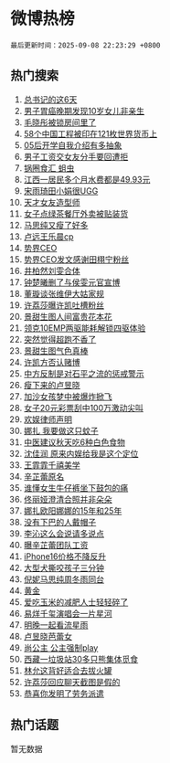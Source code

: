 # 微博热榜

`最后更新时间：2025-09-08 22:23:29 +0800`

## 热门搜索

1. [总书记的这6天](https://m.weibo.cn/search?containerid=100103type%3D1%26t%3D10%26q%3D%23%E6%80%BB%E4%B9%A6%E8%AE%B0%E7%9A%84%E8%BF%996%E5%A4%A9%23&stream_entry_id=51&isnewpage=1&extparam=seat%3D1%26stream_entry_id%3D51%26c_type%3D51%26q%3D%2523%25E6%2580%25BB%25E4%25B9%25A6%25E8%25AE%25B0%25E7%259A%2584%25E8%25BF%25996%25E5%25A4%25A9%2523%26pos%3D0%26dgr%3D0%26cate%3D10103%26filter_type%3Drealtimehot%26display_time%3D1757341408%26pre_seqid%3D1757341408736029134095)
1. [男子胃癌晚期发现10岁女儿非亲生](https://m.weibo.cn/search?containerid=100103type%3D1%26t%3D10%26q%3D%23%E7%94%B7%E5%AD%90%E8%83%83%E7%99%8C%E6%99%9A%E6%9C%9F%E5%8F%91%E7%8E%B010%E5%B2%81%E5%A5%B3%E5%84%BF%E9%9D%9E%E4%BA%B2%E7%94%9F%23&stream_entry_id=31&isnewpage=1&extparam=seat%3D1%26c_type%3D31%26lcate%3D5001%26flag%3D2%26pos%3D0%26stream_entry_id%3D31%26band_rank%3D1%26q%3D%2523%25E7%2594%25B7%25E5%25AD%2590%25E8%2583%2583%25E7%2599%258C%25E6%2599%259A%25E6%259C%259F%25E5%258F%2591%25E7%258E%25B010%25E5%25B2%2581%25E5%25A5%25B3%25E5%2584%25BF%25E9%259D%259E%25E4%25BA%25B2%25E7%2594%259F%2523%26dgr%3D0%26cate%3D5001%26realpos%3D1%26filter_type%3Drealtimehot%26display_time%3D1757341408%26pre_seqid%3D1757341408736029134095)
1. [毛晓彤被锁房间里了](https://m.weibo.cn/search?containerid=100103type%3D1%26t%3D10%26q%3D%E6%AF%9B%E6%99%93%E5%BD%A4%E8%A2%AB%E9%94%81%E6%88%BF%E9%97%B4%E9%87%8C%E4%BA%86&stream_entry_id=31&isnewpage=1&extparam=seat%3D1%26c_type%3D31%26lcate%3D5001%26flag%3D1%26pos%3D1%26stream_entry_id%3D31%26band_rank%3D2%26q%3D%25E6%25AF%259B%25E6%2599%2593%25E5%25BD%25A4%25E8%25A2%25AB%25E9%2594%2581%25E6%2588%25BF%25E9%2597%25B4%25E9%2587%258C%25E4%25BA%2586%26dgr%3D0%26cate%3D5001%26realpos%3D2%26filter_type%3Drealtimehot%26display_time%3D1757341408%26pre_seqid%3D1757341408736029134095)
1. [58个中国工程被印在121枚世界货币上](https://m.weibo.cn/search?containerid=100103type%3D1%26t%3D10%26q%3D%2358%E4%B8%AA%E4%B8%AD%E5%9B%BD%E5%B7%A5%E7%A8%8B%E8%A2%AB%E5%8D%B0%E5%9C%A8121%E6%9E%9A%E4%B8%96%E7%95%8C%E8%B4%A7%E5%B8%81%E4%B8%8A%23&stream_entry_id=31&isnewpage=1&extparam=seat%3D1%26c_type%3D31%26lcate%3D5001%26flag%3D0%26pos%3D2%26stream_entry_id%3D31%26band_rank%3D3%26q%3D%252358%25E4%25B8%25AA%25E4%25B8%25AD%25E5%259B%25BD%25E5%25B7%25A5%25E7%25A8%258B%25E8%25A2%25AB%25E5%258D%25B0%25E5%259C%25A8121%25E6%259E%259A%25E4%25B8%2596%25E7%2595%258C%25E8%25B4%25A7%25E5%25B8%2581%25E4%25B8%258A%2523%26dgr%3D0%26cate%3D5001%26realpos%3D3%26filter_type%3Drealtimehot%26display_time%3D1757341408%26pre_seqid%3D1757341408736029134095)
1. [05后开学自我介绍有多抽象](https://m.weibo.cn/search?containerid=100103type%3D1%26t%3D10%26q%3D%2305%E5%90%8E%E5%BC%80%E5%AD%A6%E8%87%AA%E6%88%91%E4%BB%8B%E7%BB%8D%E6%9C%89%E5%A4%9A%E6%8A%BD%E8%B1%A1%23&stream_entry_id=31&isnewpage=1&extparam=seat%3D1%26topic_ad%3D1%26c_type%3D31%26lcate%3D5001%26pos%3D3%26stream_entry_id%3D31%26band_rank%3D4%26cate%3D5001%26q%3D%252305%25E5%2590%258E%25E5%25BC%2580%25E5%25AD%25A6%25E8%2587%25AA%25E6%2588%2591%25E4%25BB%258B%25E7%25BB%258D%25E6%259C%2589%25E5%25A4%259A%25E6%258A%25BD%25E8%25B1%25A1%2523%26dgr%3D0%26is_ad_pos%3D1%26adid%3D299997%26filter_type%3Drealtimehot%26display_time%3D1757341408%26pre_seqid%3D1757341408736029134095)
1. [男子工资交女友分手要回遭拒](https://m.weibo.cn/search?containerid=100103type%3D1%26t%3D10%26q%3D%23%E7%94%B7%E5%AD%90%E5%B7%A5%E8%B5%84%E4%BA%A4%E5%A5%B3%E5%8F%8B%E5%88%86%E6%89%8B%E8%A6%81%E5%9B%9E%E9%81%AD%E6%8B%92%23&stream_entry_id=31&isnewpage=1&extparam=seat%3D1%26c_type%3D31%26lcate%3D5001%26flag%3D0%26pos%3D4%26stream_entry_id%3D31%26band_rank%3D4%26q%3D%2523%25E7%2594%25B7%25E5%25AD%2590%25E5%25B7%25A5%25E8%25B5%2584%25E4%25BA%25A4%25E5%25A5%25B3%25E5%258F%258B%25E5%2588%2586%25E6%2589%258B%25E8%25A6%2581%25E5%259B%259E%25E9%2581%25AD%25E6%258B%2592%2523%26dgr%3D0%26cate%3D5001%26realpos%3D4%26filter_type%3Drealtimehot%26display_time%3D1757341408%26pre_seqid%3D1757341408736029134095)
1. [锅圈食汇 蛆虫](https://m.weibo.cn/search?containerid=100103type%3D1%26t%3D10%26q%3D%E9%94%85%E5%9C%88%E9%A3%9F%E6%B1%87+%E8%9B%86%E8%99%AB&stream_entry_id=31&isnewpage=1&extparam=seat%3D1%26c_type%3D31%26lcate%3D5001%26flag%3D0%26pos%3D5%26stream_entry_id%3D31%26band_rank%3D5%26q%3D%25E9%2594%2585%25E5%259C%2588%25E9%25A3%259F%25E6%25B1%2587%2520%25E8%259B%2586%25E8%2599%25AB%26dgr%3D0%26cate%3D5001%26realpos%3D5%26filter_type%3Drealtimehot%26display_time%3D1757341408%26pre_seqid%3D1757341408736029134095)
1. [江西一居民多个月水费都是49.93元](https://m.weibo.cn/search?containerid=100103type%3D1%26t%3D10%26q%3D%23%E6%B1%9F%E8%A5%BF%E4%B8%80%E5%B1%85%E6%B0%91%E5%A4%9A%E4%B8%AA%E6%9C%88%E6%B0%B4%E8%B4%B9%E9%83%BD%E6%98%AF49.93%E5%85%83%23&stream_entry_id=31&isnewpage=1&extparam=seat%3D1%26c_type%3D31%26lcate%3D5001%26flag%3D0%26pos%3D6%26stream_entry_id%3D31%26band_rank%3D6%26q%3D%2523%25E6%25B1%259F%25E8%25A5%25BF%25E4%25B8%2580%25E5%25B1%2585%25E6%25B0%2591%25E5%25A4%259A%25E4%25B8%25AA%25E6%259C%2588%25E6%25B0%25B4%25E8%25B4%25B9%25E9%2583%25BD%25E6%2598%25AF49.93%25E5%2585%2583%2523%26dgr%3D0%26cate%3D5001%26realpos%3D6%26filter_type%3Drealtimehot%26display_time%3D1757341408%26pre_seqid%3D1757341408736029134095)
1. [宋雨琦田小娟很UGG](https://m.weibo.cn/search?containerid=100103type%3D1%26t%3D10%26q%3D%23%E5%AE%8B%E9%9B%A8%E7%90%A6%E7%94%B0%E5%B0%8F%E5%A8%9F%E5%BE%88UGG%23&stream_entry_id=31&isnewpage=1&extparam=seat%3D1%26topic_ad%3D1%26c_type%3D31%26lcate%3D5001%26pos%3D7%26stream_entry_id%3D31%26band_rank%3D7%26cate%3D5001%26q%3D%2523%25E5%25AE%258B%25E9%259B%25A8%25E7%2590%25A6%25E7%2594%25B0%25E5%25B0%258F%25E5%25A8%259F%25E5%25BE%2588UGG%2523%26dgr%3D0%26is_ad_pos%3D1%26adid%3D299649%26filter_type%3Drealtimehot%26display_time%3D1757341408%26pre_seqid%3D1757341408736029134095)
1. [天才女友造型师](https://m.weibo.cn/search?containerid=100103type%3D1%26t%3D10%26q%3D%23%E5%A4%A9%E6%89%8D%E5%A5%B3%E5%8F%8B%E9%80%A0%E5%9E%8B%E5%B8%88%23&stream_entry_id=31&isnewpage=1&extparam=seat%3D1%26c_type%3D31%26lcate%3D5001%26flag%3D0%26pos%3D8%26stream_entry_id%3D31%26band_rank%3D7%26q%3D%2523%25E5%25A4%25A9%25E6%2589%258D%25E5%25A5%25B3%25E5%258F%258B%25E9%2580%25A0%25E5%259E%258B%25E5%25B8%2588%2523%26dgr%3D0%26cate%3D5001%26realpos%3D7%26filter_type%3Drealtimehot%26display_time%3D1757341408%26pre_seqid%3D1757341408736029134095)
1. [女子点绿茶餐厅外卖被贴装货](https://m.weibo.cn/search?containerid=100103type%3D1%26t%3D10%26q%3D%23%E5%A5%B3%E5%AD%90%E7%82%B9%E7%BB%BF%E8%8C%B6%E9%A4%90%E5%8E%85%E5%A4%96%E5%8D%96%E8%A2%AB%E8%B4%B4%E8%A3%85%E8%B4%A7%23&stream_entry_id=31&isnewpage=1&extparam=seat%3D1%26c_type%3D31%26lcate%3D5001%26flag%3D0%26pos%3D9%26stream_entry_id%3D31%26band_rank%3D8%26q%3D%2523%25E5%25A5%25B3%25E5%25AD%2590%25E7%2582%25B9%25E7%25BB%25BF%25E8%258C%25B6%25E9%25A4%2590%25E5%258E%2585%25E5%25A4%2596%25E5%258D%2596%25E8%25A2%25AB%25E8%25B4%25B4%25E8%25A3%2585%25E8%25B4%25A7%2523%26dgr%3D0%26cate%3D5001%26realpos%3D8%26filter_type%3Drealtimehot%26display_time%3D1757341408%26pre_seqid%3D1757341408736029134095)
1. [马思纯又瘦了好多](https://m.weibo.cn/search?containerid=100103type%3D1%26t%3D10%26q%3D%E9%A9%AC%E6%80%9D%E7%BA%AF%E5%8F%88%E7%98%A6%E4%BA%86%E5%A5%BD%E5%A4%9A&stream_entry_id=31&isnewpage=1&extparam=seat%3D1%26c_type%3D31%26lcate%3D5001%26flag%3D0%26pos%3D10%26stream_entry_id%3D31%26band_rank%3D9%26q%3D%25E9%25A9%25AC%25E6%2580%259D%25E7%25BA%25AF%25E5%258F%2588%25E7%2598%25A6%25E4%25BA%2586%25E5%25A5%25BD%25E5%25A4%259A%26dgr%3D0%26cate%3D5001%26realpos%3D9%26filter_type%3Drealtimehot%26display_time%3D1757341408%26pre_seqid%3D1757341408736029134095)
1. [卢远王乐晨cp](https://m.weibo.cn/search?containerid=100103type%3D1%26t%3D10%26q%3D%E5%8D%A2%E8%BF%9C%E7%8E%8B%E4%B9%90%E6%99%A8cp&stream_entry_id=31&isnewpage=1&extparam=seat%3D1%26c_type%3D31%26lcate%3D5001%26flag%3D1%26pos%3D11%26stream_entry_id%3D31%26band_rank%3D10%26q%3D%25E5%258D%25A2%25E8%25BF%259C%25E7%258E%258B%25E4%25B9%2590%25E6%2599%25A8cp%26dgr%3D0%26cate%3D5001%26realpos%3D10%26filter_type%3Drealtimehot%26display_time%3D1757341408%26pre_seqid%3D1757341408736029134095)
1. [势界CEO](https://m.weibo.cn/search?containerid=100103type%3D1%26t%3D10%26q%3D%E5%8A%BF%E7%95%8CCEO&stream_entry_id=31&isnewpage=1&extparam=seat%3D1%26c_type%3D31%26lcate%3D5001%26flag%3D0%26pos%3D12%26stream_entry_id%3D31%26band_rank%3D11%26q%3D%25E5%258A%25BF%25E7%2595%258CCEO%26dgr%3D0%26cate%3D5001%26realpos%3D11%26filter_type%3Drealtimehot%26display_time%3D1757341408%26pre_seqid%3D1757341408736029134095)
1. [势界CEO发文感谢田栩宁粉丝](https://m.weibo.cn/search?containerid=100103type%3D1%26t%3D10%26q%3D%23%E5%8A%BF%E7%95%8CCEO%E5%8F%91%E6%96%87%E6%84%9F%E8%B0%A2%E7%94%B0%E6%A0%A9%E5%AE%81%E7%B2%89%E4%B8%9D%23&stream_entry_id=31&isnewpage=1&extparam=seat%3D1%26c_type%3D31%26lcate%3D5001%26flag%3D1%26pos%3D13%26stream_entry_id%3D31%26band_rank%3D12%26q%3D%2523%25E5%258A%25BF%25E7%2595%258CCEO%25E5%258F%2591%25E6%2596%2587%25E6%2584%259F%25E8%25B0%25A2%25E7%2594%25B0%25E6%25A0%25A9%25E5%25AE%2581%25E7%25B2%2589%25E4%25B8%259D%2523%26dgr%3D0%26cate%3D5001%26realpos%3D12%26filter_type%3Drealtimehot%26display_time%3D1757341408%26pre_seqid%3D1757341408736029134095)
1. [井柏然刘雯合体](https://m.weibo.cn/search?containerid=100103type%3D1%26t%3D10%26q%3D%23%E4%BA%95%E6%9F%8F%E7%84%B6%E5%88%98%E9%9B%AF%E5%90%88%E4%BD%93%23&stream_entry_id=31&isnewpage=1&extparam=seat%3D1%26c_type%3D31%26lcate%3D5001%26flag%3D1%26pos%3D14%26stream_entry_id%3D31%26band_rank%3D13%26q%3D%2523%25E4%25BA%2595%25E6%259F%258F%25E7%2584%25B6%25E5%2588%2598%25E9%259B%25AF%25E5%2590%2588%25E4%25BD%2593%2523%26dgr%3D0%26cate%3D5001%26realpos%3D13%26filter_type%3Drealtimehot%26display_time%3D1757341408%26pre_seqid%3D1757341408736029134095)
1. [钟楚曦删了与侯雯元官宣博](https://m.weibo.cn/search?containerid=100103type%3D1%26t%3D10%26q%3D%23%E9%92%9F%E6%A5%9A%E6%9B%A6%E5%88%A0%E4%BA%86%E4%B8%8E%E4%BE%AF%E9%9B%AF%E5%85%83%E5%AE%98%E5%AE%A3%E5%8D%9A%23&stream_entry_id=31&isnewpage=1&extparam=seat%3D1%26c_type%3D31%26lcate%3D5001%26flag%3D2%26pos%3D15%26stream_entry_id%3D31%26band_rank%3D14%26q%3D%2523%25E9%2592%259F%25E6%25A5%259A%25E6%259B%25A6%25E5%2588%25A0%25E4%25BA%2586%25E4%25B8%258E%25E4%25BE%25AF%25E9%259B%25AF%25E5%2585%2583%25E5%25AE%2598%25E5%25AE%25A3%25E5%258D%259A%2523%26dgr%3D0%26cate%3D5001%26realpos%3D14%26filter_type%3Drealtimehot%26display_time%3D1757341408%26pre_seqid%3D1757341408736029134095)
1. [董璇谈张维伊大姑家规](https://m.weibo.cn/search?containerid=100103type%3D1%26t%3D10%26q%3D%23%E8%91%A3%E7%92%87%E8%B0%88%E5%BC%A0%E7%BB%B4%E4%BC%8A%E5%A4%A7%E5%A7%91%E5%AE%B6%E8%A7%84%23&stream_entry_id=31&isnewpage=1&extparam=seat%3D1%26c_type%3D31%26lcate%3D5001%26flag%3D1%26pos%3D16%26stream_entry_id%3D31%26band_rank%3D15%26q%3D%2523%25E8%2591%25A3%25E7%2592%2587%25E8%25B0%2588%25E5%25BC%25A0%25E7%25BB%25B4%25E4%25BC%258A%25E5%25A4%25A7%25E5%25A7%2591%25E5%25AE%25B6%25E8%25A7%2584%2523%26dgr%3D0%26cate%3D5001%26realpos%3D15%26filter_type%3Drealtimehot%26display_time%3D1757341408%26pre_seqid%3D1757341408736029134095)
1. [许荔莎曝许凯吐槽粉丝](https://m.weibo.cn/search?containerid=100103type%3D1%26t%3D10%26q%3D%23%E8%AE%B8%E8%8D%94%E8%8E%8E%E6%9B%9D%E8%AE%B8%E5%87%AF%E5%90%90%E6%A7%BD%E7%B2%89%E4%B8%9D%23&stream_entry_id=31&isnewpage=1&extparam=seat%3D1%26c_type%3D31%26lcate%3D5001%26flag%3D0%26pos%3D17%26stream_entry_id%3D31%26band_rank%3D16%26q%3D%2523%25E8%25AE%25B8%25E8%258D%2594%25E8%258E%258E%25E6%259B%259D%25E8%25AE%25B8%25E5%2587%25AF%25E5%2590%2590%25E6%25A7%25BD%25E7%25B2%2589%25E4%25B8%259D%2523%26dgr%3D0%26cate%3D5001%26realpos%3D16%26filter_type%3Drealtimehot%26display_time%3D1757341408%26pre_seqid%3D1757341408736029134095)
1. [景甜生图人间富贵花本花](https://m.weibo.cn/search?containerid=100103type%3D1%26t%3D10%26q%3D%E6%99%AF%E7%94%9C%E7%94%9F%E5%9B%BE%E4%BA%BA%E9%97%B4%E5%AF%8C%E8%B4%B5%E8%8A%B1%E6%9C%AC%E8%8A%B1&stream_entry_id=31&isnewpage=1&extparam=seat%3D1%26c_type%3D31%26lcate%3D5001%26flag%3D1%26pos%3D18%26stream_entry_id%3D31%26band_rank%3D17%26q%3D%25E6%2599%25AF%25E7%2594%259C%25E7%2594%259F%25E5%259B%25BE%25E4%25BA%25BA%25E9%2597%25B4%25E5%25AF%258C%25E8%25B4%25B5%25E8%258A%25B1%25E6%259C%25AC%25E8%258A%25B1%26dgr%3D0%26cate%3D5001%26realpos%3D17%26filter_type%3Drealtimehot%26display_time%3D1757341408%26pre_seqid%3D1757341408736029134095)
1. [领克10EMP两驱能耗解锁四驱体验](https://m.weibo.cn/search?containerid=100103type%3D1%26t%3D10%26q%3D%23%E9%A2%86%E5%85%8B10EMP%E4%B8%A4%E9%A9%B1%E8%83%BD%E8%80%97%E8%A7%A3%E9%94%81%E5%9B%9B%E9%A9%B1%E4%BD%93%E9%AA%8C%23&stream_entry_id=31&isnewpage=1&extparam=seat%3D1%26c_type%3D31%26lcate%3D5001%26flag%3D1%26pos%3D19%26stream_entry_id%3D31%26band_rank%3D18%26q%3D%2523%25E9%25A2%2586%25E5%2585%258B10EMP%25E4%25B8%25A4%25E9%25A9%25B1%25E8%2583%25BD%25E8%2580%2597%25E8%25A7%25A3%25E9%2594%2581%25E5%259B%259B%25E9%25A9%25B1%25E4%25BD%2593%25E9%25AA%258C%2523%26dgr%3D0%26cate%3D5001%26realpos%3D18%26filter_type%3Drealtimehot%26display_time%3D1757341408%26pre_seqid%3D1757341408736029134095)
1. [突然觉得超跑不香了](https://m.weibo.cn/search?containerid=100103type%3D1%26t%3D10%26q%3D%23%E7%AA%81%E7%84%B6%E8%A7%89%E5%BE%97%E8%B6%85%E8%B7%91%E4%B8%8D%E9%A6%99%E4%BA%86%23&stream_entry_id=31&isnewpage=1&extparam=seat%3D1%26c_type%3D31%26lcate%3D5001%26flag%3D1%26pos%3D20%26stream_entry_id%3D31%26band_rank%3D19%26q%3D%2523%25E7%25AA%2581%25E7%2584%25B6%25E8%25A7%2589%25E5%25BE%2597%25E8%25B6%2585%25E8%25B7%2591%25E4%25B8%258D%25E9%25A6%2599%25E4%25BA%2586%2523%26dgr%3D0%26cate%3D5001%26realpos%3D19%26filter_type%3Drealtimehot%26display_time%3D1757341408%26pre_seqid%3D1757341408736029134095)
1. [景甜生图气色真棒](https://m.weibo.cn/search?containerid=100103type%3D1%26t%3D10%26q%3D%23%E6%99%AF%E7%94%9C%E7%94%9F%E5%9B%BE%E6%B0%94%E8%89%B2%E7%9C%9F%E6%A3%92%23&stream_entry_id=31&isnewpage=1&extparam=seat%3D1%26c_type%3D31%26lcate%3D5001%26flag%3D1%26pos%3D21%26stream_entry_id%3D31%26band_rank%3D20%26q%3D%2523%25E6%2599%25AF%25E7%2594%259C%25E7%2594%259F%25E5%259B%25BE%25E6%25B0%2594%25E8%2589%25B2%25E7%259C%259F%25E6%25A3%2592%2523%26dgr%3D0%26cate%3D5001%26realpos%3D20%26filter_type%3Drealtimehot%26display_time%3D1757341408%26pre_seqid%3D1757341408736029134095)
1. [许凯方否认赌博](https://m.weibo.cn/search?containerid=100103type%3D1%26t%3D10%26q%3D%23%E8%AE%B8%E5%87%AF%E6%96%B9%E5%90%A6%E8%AE%A4%E8%B5%8C%E5%8D%9A%23&stream_entry_id=31&isnewpage=1&extparam=seat%3D1%26c_type%3D31%26lcate%3D5001%26flag%3D2%26pos%3D22%26stream_entry_id%3D31%26band_rank%3D21%26q%3D%2523%25E8%25AE%25B8%25E5%2587%25AF%25E6%2596%25B9%25E5%2590%25A6%25E8%25AE%25A4%25E8%25B5%258C%25E5%258D%259A%2523%26dgr%3D0%26cate%3D5001%26realpos%3D21%26filter_type%3Drealtimehot%26display_time%3D1757341408%26pre_seqid%3D1757341408736029134095)
1. [中方反制是对石平之流的惩戒警示](https://m.weibo.cn/search?containerid=100103type%3D1%26t%3D10%26q%3D%23%E4%B8%AD%E6%96%B9%E5%8F%8D%E5%88%B6%E6%98%AF%E5%AF%B9%E7%9F%B3%E5%B9%B3%E4%B9%8B%E6%B5%81%E7%9A%84%E6%83%A9%E6%88%92%E8%AD%A6%E7%A4%BA%23&stream_entry_id=31&isnewpage=1&extparam=seat%3D1%26c_type%3D31%26lcate%3D5001%26flag%3D0%26pos%3D23%26stream_entry_id%3D31%26band_rank%3D22%26q%3D%2523%25E4%25B8%25AD%25E6%2596%25B9%25E5%258F%258D%25E5%2588%25B6%25E6%2598%25AF%25E5%25AF%25B9%25E7%259F%25B3%25E5%25B9%25B3%25E4%25B9%258B%25E6%25B5%2581%25E7%259A%2584%25E6%2583%25A9%25E6%2588%2592%25E8%25AD%25A6%25E7%25A4%25BA%2523%26dgr%3D0%26cate%3D5001%26realpos%3D22%26filter_type%3Drealtimehot%26display_time%3D1757341408%26pre_seqid%3D1757341408736029134095)
1. [瘦下来的卢昱晓](https://m.weibo.cn/search?containerid=100103type%3D1%26t%3D10%26q%3D%E7%98%A6%E4%B8%8B%E6%9D%A5%E7%9A%84%E5%8D%A2%E6%98%B1%E6%99%93&stream_entry_id=31&isnewpage=1&extparam=seat%3D1%26c_type%3D31%26lcate%3D5001%26flag%3D2%26pos%3D24%26stream_entry_id%3D31%26band_rank%3D23%26q%3D%25E7%2598%25A6%25E4%25B8%258B%25E6%259D%25A5%25E7%259A%2584%25E5%258D%25A2%25E6%2598%25B1%25E6%2599%2593%26dgr%3D0%26cate%3D5001%26realpos%3D23%26filter_type%3Drealtimehot%26display_time%3D1757341408%26pre_seqid%3D1757341408736029134095)
1. [加沙女孩梦中被爆炸掀飞](https://m.weibo.cn/search?containerid=100103type%3D1%26t%3D10%26q%3D%23%E5%8A%A0%E6%B2%99%E5%A5%B3%E5%AD%A9%E6%A2%A6%E4%B8%AD%E8%A2%AB%E7%88%86%E7%82%B8%E6%8E%80%E9%A3%9E%23&stream_entry_id=31&isnewpage=1&extparam=seat%3D1%26c_type%3D31%26lcate%3D5001%26flag%3D1%26pos%3D25%26stream_entry_id%3D31%26band_rank%3D24%26q%3D%2523%25E5%258A%25A0%25E6%25B2%2599%25E5%25A5%25B3%25E5%25AD%25A9%25E6%25A2%25A6%25E4%25B8%25AD%25E8%25A2%25AB%25E7%2588%2586%25E7%2582%25B8%25E6%258E%2580%25E9%25A3%259E%2523%26dgr%3D0%26cate%3D5001%26realpos%3D24%26filter_type%3Drealtimehot%26display_time%3D1757341408%26pre_seqid%3D1757341408736029134095)
1. [女子20元彩票刮中100万激动尖叫](https://m.weibo.cn/search?containerid=100103type%3D1%26t%3D10%26q%3D%23%E5%A5%B3%E5%AD%9020%E5%85%83%E5%BD%A9%E7%A5%A8%E5%88%AE%E4%B8%AD100%E4%B8%87%E6%BF%80%E5%8A%A8%E5%B0%96%E5%8F%AB%23&stream_entry_id=31&isnewpage=1&extparam=seat%3D1%26c_type%3D31%26lcate%3D5001%26flag%3D0%26pos%3D26%26stream_entry_id%3D31%26band_rank%3D25%26q%3D%2523%25E5%25A5%25B3%25E5%25AD%259020%25E5%2585%2583%25E5%25BD%25A9%25E7%25A5%25A8%25E5%2588%25AE%25E4%25B8%25AD100%25E4%25B8%2587%25E6%25BF%2580%25E5%258A%25A8%25E5%25B0%2596%25E5%258F%25AB%2523%26dgr%3D0%26cate%3D5001%26realpos%3D25%26filter_type%3Drealtimehot%26display_time%3D1757341408%26pre_seqid%3D1757341408736029134095)
1. [欢娱律师声明](https://m.weibo.cn/search?containerid=100103type%3D1%26t%3D10%26q%3D%E6%AC%A2%E5%A8%B1%E5%BE%8B%E5%B8%88%E5%A3%B0%E6%98%8E&stream_entry_id=31&isnewpage=1&extparam=seat%3D1%26c_type%3D31%26lcate%3D5001%26flag%3D0%26pos%3D27%26stream_entry_id%3D31%26band_rank%3D26%26q%3D%25E6%25AC%25A2%25E5%25A8%25B1%25E5%25BE%258B%25E5%25B8%2588%25E5%25A3%25B0%25E6%2598%258E%26dgr%3D0%26cate%3D5001%26realpos%3D26%26filter_type%3Drealtimehot%26display_time%3D1757341408%26pre_seqid%3D1757341408736029134095)
1. [娜扎 我要做这只蚊子](https://m.weibo.cn/search?containerid=100103type%3D1%26t%3D10%26q%3D%E5%A8%9C%E6%89%8E+%E6%88%91%E8%A6%81%E5%81%9A%E8%BF%99%E5%8F%AA%E8%9A%8A%E5%AD%90&stream_entry_id=31&isnewpage=1&extparam=seat%3D1%26c_type%3D31%26lcate%3D5001%26flag%3D0%26pos%3D28%26stream_entry_id%3D31%26band_rank%3D27%26q%3D%25E5%25A8%259C%25E6%2589%258E%2520%25E6%2588%2591%25E8%25A6%2581%25E5%2581%259A%25E8%25BF%2599%25E5%258F%25AA%25E8%259A%258A%25E5%25AD%2590%26dgr%3D0%26cate%3D5001%26realpos%3D27%26filter_type%3Drealtimehot%26display_time%3D1757341408%26pre_seqid%3D1757341408736029134095)
1. [中医建议秋天吃6种白色食物](https://m.weibo.cn/search?containerid=100103type%3D1%26t%3D10%26q%3D%23%E4%B8%AD%E5%8C%BB%E5%BB%BA%E8%AE%AE%E7%A7%8B%E5%A4%A9%E5%90%836%E7%A7%8D%E7%99%BD%E8%89%B2%E9%A3%9F%E7%89%A9%23&stream_entry_id=31&isnewpage=1&extparam=seat%3D1%26c_type%3D31%26lcate%3D5001%26flag%3D1%26pos%3D29%26stream_entry_id%3D31%26band_rank%3D28%26q%3D%2523%25E4%25B8%25AD%25E5%258C%25BB%25E5%25BB%25BA%25E8%25AE%25AE%25E7%25A7%258B%25E5%25A4%25A9%25E5%2590%25836%25E7%25A7%258D%25E7%2599%25BD%25E8%2589%25B2%25E9%25A3%259F%25E7%2589%25A9%2523%26dgr%3D0%26cate%3D5001%26realpos%3D28%26filter_type%3Drealtimehot%26display_time%3D1757341408%26pre_seqid%3D1757341408736029134095)
1. [沈佳润 原来内娱给我是这个定位](https://m.weibo.cn/search?containerid=100103type%3D1%26t%3D10%26q%3D%E6%B2%88%E4%BD%B3%E6%B6%A6+%E5%8E%9F%E6%9D%A5%E5%86%85%E5%A8%B1%E7%BB%99%E6%88%91%E6%98%AF%E8%BF%99%E4%B8%AA%E5%AE%9A%E4%BD%8D&stream_entry_id=31&isnewpage=1&extparam=seat%3D1%26c_type%3D31%26lcate%3D5001%26flag%3D0%26pos%3D30%26stream_entry_id%3D31%26band_rank%3D29%26q%3D%25E6%25B2%2588%25E4%25BD%25B3%25E6%25B6%25A6%2520%25E5%258E%259F%25E6%259D%25A5%25E5%2586%2585%25E5%25A8%25B1%25E7%25BB%2599%25E6%2588%2591%25E6%2598%25AF%25E8%25BF%2599%25E4%25B8%25AA%25E5%25AE%259A%25E4%25BD%258D%26dgr%3D0%26cate%3D5001%26realpos%3D29%26filter_type%3Drealtimehot%26display_time%3D1757341408%26pre_seqid%3D1757341408736029134095)
1. [王霏霏千禧美学](https://m.weibo.cn/search?containerid=100103type%3D1%26t%3D10%26q%3D%23%E7%8E%8B%E9%9C%8F%E9%9C%8F%E5%8D%83%E7%A6%A7%E7%BE%8E%E5%AD%A6%23&stream_entry_id=31&isnewpage=1&extparam=seat%3D1%26c_type%3D31%26lcate%3D5001%26flag%3D1%26pos%3D31%26stream_entry_id%3D31%26band_rank%3D30%26q%3D%2523%25E7%258E%258B%25E9%259C%258F%25E9%259C%258F%25E5%258D%2583%25E7%25A6%25A7%25E7%25BE%258E%25E5%25AD%25A6%2523%26dgr%3D0%26cate%3D5001%26realpos%3D30%26filter_type%3Drealtimehot%26display_time%3D1757341408%26pre_seqid%3D1757341408736029134095)
1. [辛芷蕾原名](https://m.weibo.cn/search?containerid=100103type%3D1%26t%3D10%26q%3D%E8%BE%9B%E8%8A%B7%E8%95%BE%E5%8E%9F%E5%90%8D&stream_entry_id=31&isnewpage=1&extparam=seat%3D1%26c_type%3D31%26lcate%3D5001%26flag%3D0%26pos%3D32%26stream_entry_id%3D31%26band_rank%3D31%26q%3D%25E8%25BE%259B%25E8%258A%25B7%25E8%2595%25BE%25E5%258E%259F%25E5%2590%258D%26dgr%3D0%26cate%3D5001%26realpos%3D31%26filter_type%3Drealtimehot%26display_time%3D1757341408%26pre_seqid%3D1757341408736029134095)
1. [谁懂女生牛仔裤坐下鼓包的痛](https://m.weibo.cn/search?containerid=100103type%3D1%26t%3D10%26q%3D%E8%B0%81%E6%87%82%E5%A5%B3%E7%94%9F%E7%89%9B%E4%BB%94%E8%A3%A4%E5%9D%90%E4%B8%8B%E9%BC%93%E5%8C%85%E7%9A%84%E7%97%9B&stream_entry_id=31&isnewpage=1&extparam=seat%3D1%26c_type%3D31%26lcate%3D5001%26flag%3D1%26pos%3D33%26stream_entry_id%3D31%26band_rank%3D32%26q%3D%25E8%25B0%2581%25E6%2587%2582%25E5%25A5%25B3%25E7%2594%259F%25E7%2589%259B%25E4%25BB%2594%25E8%25A3%25A4%25E5%259D%2590%25E4%25B8%258B%25E9%25BC%2593%25E5%258C%2585%25E7%259A%2584%25E7%2597%259B%26dgr%3D0%26cate%3D5001%26realpos%3D32%26filter_type%3Drealtimehot%26display_time%3D1757341408%26pre_seqid%3D1757341408736029134095)
1. [佟丽娅澄清合照并非朵朵](https://m.weibo.cn/search?containerid=100103type%3D1%26t%3D10%26q%3D%23%E4%BD%9F%E4%B8%BD%E5%A8%85%E6%BE%84%E6%B8%85%E5%90%88%E7%85%A7%E5%B9%B6%E9%9D%9E%E6%9C%B5%E6%9C%B5%23&stream_entry_id=31&isnewpage=1&extparam=seat%3D1%26c_type%3D31%26lcate%3D5001%26flag%3D0%26pos%3D34%26stream_entry_id%3D31%26band_rank%3D33%26q%3D%2523%25E4%25BD%259F%25E4%25B8%25BD%25E5%25A8%2585%25E6%25BE%2584%25E6%25B8%2585%25E5%2590%2588%25E7%2585%25A7%25E5%25B9%25B6%25E9%259D%259E%25E6%259C%25B5%25E6%259C%25B5%2523%26dgr%3D0%26cate%3D5001%26realpos%3D33%26filter_type%3Drealtimehot%26display_time%3D1757341408%26pre_seqid%3D1757341408736029134095)
1. [娜扎欧阳娜娜的15年和25年](https://m.weibo.cn/search?containerid=100103type%3D1%26t%3D10%26q%3D%23%E5%A8%9C%E6%89%8E%E6%AC%A7%E9%98%B3%E5%A8%9C%E5%A8%9C%E7%9A%8415%E5%B9%B4%E5%92%8C25%E5%B9%B4%23&stream_entry_id=31&isnewpage=1&extparam=seat%3D1%26c_type%3D31%26lcate%3D5001%26flag%3D0%26pos%3D35%26stream_entry_id%3D31%26band_rank%3D34%26q%3D%2523%25E5%25A8%259C%25E6%2589%258E%25E6%25AC%25A7%25E9%2598%25B3%25E5%25A8%259C%25E5%25A8%259C%25E7%259A%258415%25E5%25B9%25B4%25E5%2592%258C25%25E5%25B9%25B4%2523%26dgr%3D0%26cate%3D5001%26realpos%3D34%26filter_type%3Drealtimehot%26display_time%3D1757341408%26pre_seqid%3D1757341408736029134095)
1. [没有下巴的人戴帽子](https://m.weibo.cn/search?containerid=100103type%3D1%26t%3D10%26q%3D%23%E6%B2%A1%E6%9C%89%E4%B8%8B%E5%B7%B4%E7%9A%84%E4%BA%BA%E6%88%B4%E5%B8%BD%E5%AD%90%23&stream_entry_id=31&isnewpage=1&extparam=seat%3D1%26c_type%3D31%26lcate%3D5001%26flag%3D1%26pos%3D36%26stream_entry_id%3D31%26band_rank%3D35%26q%3D%2523%25E6%25B2%25A1%25E6%259C%2589%25E4%25B8%258B%25E5%25B7%25B4%25E7%259A%2584%25E4%25BA%25BA%25E6%2588%25B4%25E5%25B8%25BD%25E5%25AD%2590%2523%26dgr%3D0%26cate%3D5001%26realpos%3D35%26filter_type%3Drealtimehot%26display_time%3D1757341408%26pre_seqid%3D1757341408736029134095)
1. [李沁这么会说请多说点](https://m.weibo.cn/search?containerid=100103type%3D1%26t%3D10%26q%3D%E6%9D%8E%E6%B2%81%E8%BF%99%E4%B9%88%E4%BC%9A%E8%AF%B4%E8%AF%B7%E5%A4%9A%E8%AF%B4%E7%82%B9&stream_entry_id=31&isnewpage=1&extparam=seat%3D1%26c_type%3D31%26lcate%3D5001%26flag%3D1%26pos%3D37%26stream_entry_id%3D31%26band_rank%3D36%26q%3D%25E6%259D%258E%25E6%25B2%2581%25E8%25BF%2599%25E4%25B9%2588%25E4%25BC%259A%25E8%25AF%25B4%25E8%25AF%25B7%25E5%25A4%259A%25E8%25AF%25B4%25E7%2582%25B9%26dgr%3D0%26cate%3D5001%26realpos%3D36%26filter_type%3Drealtimehot%26display_time%3D1757341408%26pre_seqid%3D1757341408736029134095)
1. [曝辛芷蕾团队工资](https://m.weibo.cn/search?containerid=100103type%3D1%26t%3D10%26q%3D%23%E6%9B%9D%E8%BE%9B%E8%8A%B7%E8%95%BE%E5%9B%A2%E9%98%9F%E5%B7%A5%E8%B5%84%23&stream_entry_id=31&isnewpage=1&extparam=seat%3D1%26c_type%3D31%26lcate%3D5001%26flag%3D0%26pos%3D38%26stream_entry_id%3D31%26band_rank%3D37%26q%3D%2523%25E6%259B%259D%25E8%25BE%259B%25E8%258A%25B7%25E8%2595%25BE%25E5%259B%25A2%25E9%2598%259F%25E5%25B7%25A5%25E8%25B5%2584%2523%26dgr%3D0%26cate%3D5001%26realpos%3D37%26filter_type%3Drealtimehot%26display_time%3D1757341408%26pre_seqid%3D1757341408736029134095)
1. [iPhone16价格不降反升](https://m.weibo.cn/search?containerid=100103type%3D1%26t%3D10%26q%3DiPhone16%E4%BB%B7%E6%A0%BC%E4%B8%8D%E9%99%8D%E5%8F%8D%E5%8D%87&stream_entry_id=31&isnewpage=1&extparam=seat%3D1%26c_type%3D31%26lcate%3D5001%26flag%3D0%26pos%3D39%26stream_entry_id%3D31%26band_rank%3D38%26q%3DiPhone16%25E4%25BB%25B7%25E6%25A0%25BC%25E4%25B8%258D%25E9%2599%258D%25E5%258F%258D%25E5%258D%2587%26dgr%3D0%26cate%3D5001%26realpos%3D38%26filter_type%3Drealtimehot%26display_time%3D1757341408%26pre_seqid%3D1757341408736029134095)
1. [大型犬撕咬孩子三分钟](https://m.weibo.cn/search?containerid=100103type%3D1%26t%3D10%26q%3D%E5%A4%A7%E5%9E%8B%E7%8A%AC%E6%92%95%E5%92%AC%E5%AD%A9%E5%AD%90%E4%B8%89%E5%88%86%E9%92%9F&stream_entry_id=31&isnewpage=1&extparam=seat%3D1%26c_type%3D31%26lcate%3D5001%26flag%3D0%26pos%3D40%26stream_entry_id%3D31%26band_rank%3D39%26q%3D%25E5%25A4%25A7%25E5%259E%258B%25E7%258A%25AC%25E6%2592%2595%25E5%2592%25AC%25E5%25AD%25A9%25E5%25AD%2590%25E4%25B8%2589%25E5%2588%2586%25E9%2592%259F%26dgr%3D0%26cate%3D5001%26realpos%3D39%26filter_type%3Drealtimehot%26display_time%3D1757341408%26pre_seqid%3D1757341408736029134095)
1. [倪妮马思纯周冬雨同台](https://m.weibo.cn/search?containerid=100103type%3D1%26t%3D10%26q%3D%23%E5%80%AA%E5%A6%AE%E9%A9%AC%E6%80%9D%E7%BA%AF%E5%91%A8%E5%86%AC%E9%9B%A8%E5%90%8C%E5%8F%B0%23&stream_entry_id=31&isnewpage=1&extparam=seat%3D1%26c_type%3D31%26lcate%3D5001%26flag%3D1%26pos%3D41%26stream_entry_id%3D31%26band_rank%3D40%26q%3D%2523%25E5%2580%25AA%25E5%25A6%25AE%25E9%25A9%25AC%25E6%2580%259D%25E7%25BA%25AF%25E5%2591%25A8%25E5%2586%25AC%25E9%259B%25A8%25E5%2590%258C%25E5%258F%25B0%2523%26dgr%3D0%26cate%3D5001%26realpos%3D40%26filter_type%3Drealtimehot%26display_time%3D1757341408%26pre_seqid%3D1757341408736029134095)
1. [黄金](https://m.weibo.cn/search?containerid=100103type%3D1%26t%3D10%26q%3D%E9%BB%84%E9%87%91&stream_entry_id=31&isnewpage=1&extparam=seat%3D1%26c_type%3D31%26lcate%3D5001%26flag%3D1%26pos%3D42%26stream_entry_id%3D31%26band_rank%3D41%26q%3D%25E9%25BB%2584%25E9%2587%2591%26dgr%3D0%26cate%3D5001%26realpos%3D41%26filter_type%3Drealtimehot%26display_time%3D1757341408%26pre_seqid%3D1757341408736029134095)
1. [爱吃玉米的减肥人士轻轻碎了](https://m.weibo.cn/search?containerid=100103type%3D1%26t%3D10%26q%3D%23%E7%88%B1%E5%90%83%E7%8E%89%E7%B1%B3%E7%9A%84%E5%87%8F%E8%82%A5%E4%BA%BA%E5%A3%AB%E8%BD%BB%E8%BD%BB%E7%A2%8E%E4%BA%86%23&stream_entry_id=31&isnewpage=1&extparam=seat%3D1%26c_type%3D31%26lcate%3D5001%26flag%3D0%26pos%3D43%26stream_entry_id%3D31%26band_rank%3D42%26q%3D%2523%25E7%2588%25B1%25E5%2590%2583%25E7%258E%2589%25E7%25B1%25B3%25E7%259A%2584%25E5%2587%258F%25E8%2582%25A5%25E4%25BA%25BA%25E5%25A3%25AB%25E8%25BD%25BB%25E8%25BD%25BB%25E7%25A2%258E%25E4%25BA%2586%2523%26dgr%3D0%26cate%3D5001%26realpos%3D42%26filter_type%3Drealtimehot%26display_time%3D1757341408%26pre_seqid%3D1757341408736029134095)
1. [易烊千玺演唱会一片星河](https://m.weibo.cn/search?containerid=100103type%3D1%26t%3D10%26q%3D%E6%98%93%E7%83%8A%E5%8D%83%E7%8E%BA%E6%BC%94%E5%94%B1%E4%BC%9A%E4%B8%80%E7%89%87%E6%98%9F%E6%B2%B3&stream_entry_id=31&isnewpage=1&extparam=seat%3D1%26c_type%3D31%26lcate%3D5001%26flag%3D1%26pos%3D44%26stream_entry_id%3D31%26band_rank%3D43%26q%3D%25E6%2598%2593%25E7%2583%258A%25E5%258D%2583%25E7%258E%25BA%25E6%25BC%2594%25E5%2594%25B1%25E4%25BC%259A%25E4%25B8%2580%25E7%2589%2587%25E6%2598%259F%25E6%25B2%25B3%26dgr%3D0%26cate%3D5001%26realpos%3D43%26filter_type%3Drealtimehot%26display_time%3D1757341408%26pre_seqid%3D1757341408736029134095)
1. [明晚一起看流星雨](https://m.weibo.cn/search?containerid=100103type%3D1%26t%3D10%26q%3D%23%E6%98%8E%E6%99%9A%E4%B8%80%E8%B5%B7%E7%9C%8B%E6%B5%81%E6%98%9F%E9%9B%A8%23&stream_entry_id=31&isnewpage=1&extparam=seat%3D1%26c_type%3D31%26lcate%3D5001%26flag%3D1%26pos%3D45%26stream_entry_id%3D31%26band_rank%3D44%26q%3D%2523%25E6%2598%258E%25E6%2599%259A%25E4%25B8%2580%25E8%25B5%25B7%25E7%259C%258B%25E6%25B5%2581%25E6%2598%259F%25E9%259B%25A8%2523%26dgr%3D0%26cate%3D5001%26realpos%3D44%26filter_type%3Drealtimehot%26display_time%3D1757341408%26pre_seqid%3D1757341408736029134095)
1. [卢昱晓芭蕾女](https://m.weibo.cn/search?containerid=100103type%3D1%26t%3D10%26q%3D%E5%8D%A2%E6%98%B1%E6%99%93%E8%8A%AD%E8%95%BE%E5%A5%B3&stream_entry_id=31&isnewpage=1&extparam=seat%3D1%26c_type%3D31%26lcate%3D5001%26flag%3D1%26pos%3D46%26stream_entry_id%3D31%26band_rank%3D45%26q%3D%25E5%258D%25A2%25E6%2598%25B1%25E6%2599%2593%25E8%258A%25AD%25E8%2595%25BE%25E5%25A5%25B3%26dgr%3D0%26cate%3D5001%26realpos%3D45%26filter_type%3Drealtimehot%26display_time%3D1757341408%26pre_seqid%3D1757341408736029134095)
1. [尚公主 公主强制play](https://m.weibo.cn/search?containerid=100103type%3D1%26t%3D10%26q%3D%E5%B0%9A%E5%85%AC%E4%B8%BB+%E5%85%AC%E4%B8%BB%E5%BC%BA%E5%88%B6play&stream_entry_id=31&isnewpage=1&extparam=seat%3D1%26c_type%3D31%26lcate%3D5001%26flag%3D0%26pos%3D47%26stream_entry_id%3D31%26band_rank%3D46%26q%3D%25E5%25B0%259A%25E5%2585%25AC%25E4%25B8%25BB%2520%25E5%2585%25AC%25E4%25B8%25BB%25E5%25BC%25BA%25E5%2588%25B6play%26dgr%3D0%26cate%3D5001%26realpos%3D46%26filter_type%3Drealtimehot%26display_time%3D1757341408%26pre_seqid%3D1757341408736029134095)
1. [西藏一垃圾站30多只熊集体觅食](https://m.weibo.cn/search?containerid=100103type%3D1%26t%3D10%26q%3D%23%E8%A5%BF%E8%97%8F%E4%B8%80%E5%9E%83%E5%9C%BE%E7%AB%9930%E5%A4%9A%E5%8F%AA%E7%86%8A%E9%9B%86%E4%BD%93%E8%A7%85%E9%A3%9F%23&stream_entry_id=31&isnewpage=1&extparam=seat%3D1%26c_type%3D31%26lcate%3D5001%26flag%3D0%26pos%3D48%26stream_entry_id%3D31%26band_rank%3D47%26q%3D%2523%25E8%25A5%25BF%25E8%2597%258F%25E4%25B8%2580%25E5%259E%2583%25E5%259C%25BE%25E7%25AB%259930%25E5%25A4%259A%25E5%258F%25AA%25E7%2586%258A%25E9%259B%2586%25E4%25BD%2593%25E8%25A7%2585%25E9%25A3%259F%2523%26dgr%3D0%26cate%3D5001%26realpos%3D47%26filter_type%3Drealtimehot%26display_time%3D1757341408%26pre_seqid%3D1757341408736029134095)
1. [林允这背好适合去拔火罐](https://m.weibo.cn/search?containerid=100103type%3D1%26t%3D10%26q%3D%E6%9E%97%E5%85%81%E8%BF%99%E8%83%8C%E5%A5%BD%E9%80%82%E5%90%88%E5%8E%BB%E6%8B%94%E7%81%AB%E7%BD%90&stream_entry_id=31&isnewpage=1&extparam=seat%3D1%26c_type%3D31%26lcate%3D5001%26flag%3D1%26pos%3D49%26stream_entry_id%3D31%26band_rank%3D48%26q%3D%25E6%259E%2597%25E5%2585%2581%25E8%25BF%2599%25E8%2583%258C%25E5%25A5%25BD%25E9%2580%2582%25E5%2590%2588%25E5%258E%25BB%25E6%258B%2594%25E7%2581%25AB%25E7%25BD%2590%26dgr%3D0%26cate%3D5001%26realpos%3D48%26filter_type%3Drealtimehot%26display_time%3D1757341408%26pre_seqid%3D1757341408736029134095)
1. [许荔莎回应聊天截图是假的](https://m.weibo.cn/search?containerid=100103type%3D1%26t%3D10%26q%3D%23%E8%AE%B8%E8%8D%94%E8%8E%8E%E5%9B%9E%E5%BA%94%E8%81%8A%E5%A4%A9%E6%88%AA%E5%9B%BE%E6%98%AF%E5%81%87%E7%9A%84%23&stream_entry_id=31&isnewpage=1&extparam=seat%3D1%26c_type%3D31%26lcate%3D5001%26flag%3D0%26pos%3D50%26stream_entry_id%3D31%26band_rank%3D49%26q%3D%2523%25E8%25AE%25B8%25E8%258D%2594%25E8%258E%258E%25E5%259B%259E%25E5%25BA%2594%25E8%2581%258A%25E5%25A4%25A9%25E6%2588%25AA%25E5%259B%25BE%25E6%2598%25AF%25E5%2581%2587%25E7%259A%2584%2523%26dgr%3D0%26cate%3D5001%26realpos%3D49%26filter_type%3Drealtimehot%26display_time%3D1757341408%26pre_seqid%3D1757341408736029134095)
1. [恭喜你发明了劳务派遣](https://m.weibo.cn/search?containerid=100103type%3D1%26t%3D10%26q%3D%E6%81%AD%E5%96%9C%E4%BD%A0%E5%8F%91%E6%98%8E%E4%BA%86%E5%8A%B3%E5%8A%A1%E6%B4%BE%E9%81%A3&stream_entry_id=31&isnewpage=1&extparam=seat%3D1%26c_type%3D31%26lcate%3D5001%26flag%3D1%26pos%3D51%26stream_entry_id%3D31%26band_rank%3D50%26q%3D%25E6%2581%25AD%25E5%2596%259C%25E4%25BD%25A0%25E5%258F%2591%25E6%2598%258E%25E4%25BA%2586%25E5%258A%25B3%25E5%258A%25A1%25E6%25B4%25BE%25E9%2581%25A3%26dgr%3D0%26cate%3D5001%26realpos%3D50%26filter_type%3Drealtimehot%26display_time%3D1757341408%26pre_seqid%3D1757341408736029134095)

## 热门话题

暂无数据
